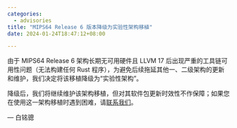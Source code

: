 ```yaml
---
categories:
  - advisories
title: "MIPS64 Release 6 版本降级为实验性架构移植"
date: 2024-01-24T18:47:12+08:00

---
```


由于 MIPS64 Release 6 架构长期无可用硬件且 LLVM 17 后出现严重的工具链可用性问题（无法构建任何 Rust 程序），为避免后续拖延其他一、二级架构的更新和维护，我们决定将该移植降级为“实验性架构”。

降级后，我们将继续维护该架构移植，但对其软件包更新时效性不作保障；如果您在使用这一架构移植时遇到困难，请[联系我们](https://aosc.io/zh-cn/contact/)。

— 白铭骢
